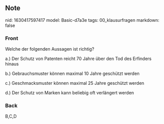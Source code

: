 ## Note
nid: 1630417597417
model: Basic-d7a3e
tags: 00_klausurfragen
markdown: false

### Front
Welche der folgenden Aussagen ist richtig?<div>a.) Der Schutz von Patenten reicht 70 Jahre über den Tod des Erfinders hinaus

b.) Gebrauchsmuster können maximal 10 Jahre geschützt werden

c.) Geschmacksmuster können maximal 25 Jahre geschützt werden

d.) Der Schutz von Marken kann beliebig oft verlängert werden
</div>

### Back
B,C,D
